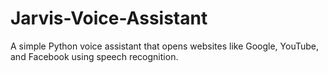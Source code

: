 # Jarvis-Voice-Assistant
A simple Python voice assistant that opens websites like Google, YouTube, and Facebook using speech recognition.

